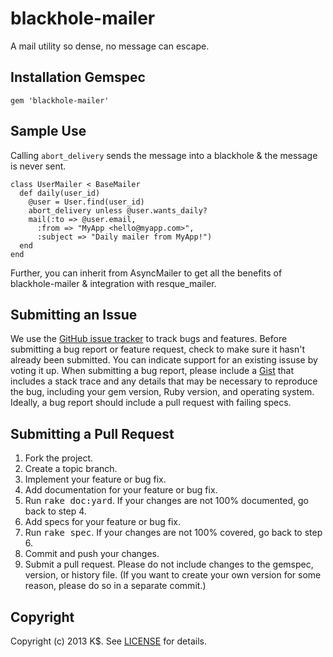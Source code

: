 blackhole-mailer
====================
A mail utility so dense, no message can escape.


Installation Gemspec
------------
	gem 'blackhole-mailer'


Sample Use
------------------

Calling `abort_delivery` sends the message into a blackhole & the message is never sent.

    class UserMailer < BaseMailer
      def daily(user_id)
        @user = User.find(user_id)
        abort_delivery unless @user.wants_daily?
        mail(:to => @user.email, 
          :from => "MyApp <hello@myapp.com>",
          :subject => "Daily mailer from MyApp!")    
      end  
    end


Further, you can inherit from AsyncMailer to get all the benefits of blackhole-mailer & integration with resque_mailer.


Submitting an Issue
-------------------
We use the [GitHub issue tracker](http://github.com/kdmny/blackhole-mailer/issues) to track bugs and
features. Before submitting a bug report or feature request, check to make sure it hasn't already
been submitted. You can indicate support for an existing issuse by voting it up. When submitting a
bug report, please include a [Gist](http://gist.github.com/) that includes a stack trace and any
details that may be necessary to reproduce the bug, including your gem version, Ruby version, and
operating system. Ideally, a bug report should include a pull request with failing specs.


Submitting a Pull Request
-------------------------
1. Fork the project.
2. Create a topic branch.
3. Implement your feature or bug fix.
4. Add documentation for your feature or bug fix.
5. Run <tt>rake doc:yard</tt>. If your changes are not 100% documented, go back to step 4.
6. Add specs for your feature or bug fix.
7. Run <tt>rake spec</tt>. If your changes are not 100% covered, go back to step 6.
8. Commit and push your changes.
9. Submit a pull request. Please do not include changes to the gemspec, version, or history file. (If you want to create your own version for some reason, please do so in a separate commit.)


Copyright
---------
Copyright (c) 2013 K$.
See [LICENSE](https://github.com/kdmny/blackhole-mailer/blob/master/LICENSE.md) for details.
